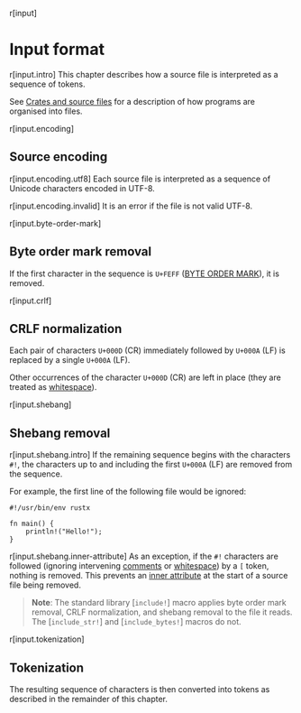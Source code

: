 r[input]
# Input format

r[input.intro]
This chapter describes how a source file is interpreted as a sequence of tokens.

See [Crates and source files] for a description of how programs are organised into files.

r[input.encoding]
## Source encoding

r[input.encoding.utf8]
Each source file is interpreted as a sequence of Unicode characters encoded in UTF-8.

r[input.encoding.invalid]
It is an error if the file is not valid UTF-8.

r[input.byte-order-mark]
## Byte order mark removal


If the first character in the sequence is `U+FEFF` ([BYTE ORDER MARK]), it is removed.

r[input.crlf]
## CRLF normalization


Each pair of characters `U+000D` (CR) immediately followed by `U+000A` (LF) is replaced by a single `U+000A` (LF).

Other occurrences of the character `U+000D` (CR) are left in place (they are treated as [whitespace]).

r[input.shebang]
## Shebang removal

r[input.shebang.intro]
If the remaining sequence begins with the characters `#!`, the characters up to and including the first `U+000A` (LF) are removed from the sequence.

For example, the first line of the following file would be ignored:

<!-- ignore: tests don't like shebang -->
```rust,ignore
#!/usr/bin/env rustx

fn main() {
    println!("Hello!");
}
```

r[input.shebang.inner-attribute]
As an exception, if the `#!` characters are followed (ignoring intervening [comments] or [whitespace]) by a `[` token, nothing is removed.
This prevents an [inner attribute] at the start of a source file being removed.

> **Note**: The standard library [`include!`] macro applies byte order mark removal, CRLF normalization, and shebang removal to the file it reads. The [`include_str!`] and [`include_bytes!`] macros do not.

r[input.tokenization]
## Tokenization


The resulting sequence of characters is then converted into tokens as described in the remainder of this chapter.

[inner attribute]: attributes.md
[BYTE ORDER MARK]: https://en.wikipedia.org/wiki/Byte_order_mark#UTF-8
[comments]: comments.md
[Crates and source files]: crates-and-source-files.md
[_shebang_]: https://en.wikipedia.org/wiki/Shebang_(Unix)
[whitespace]: whitespace.md
